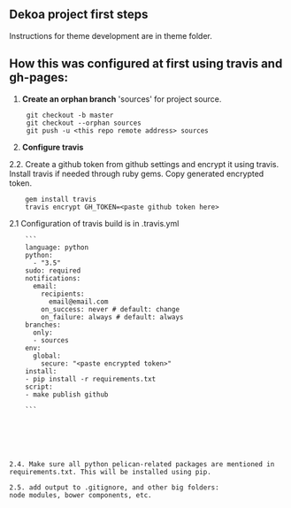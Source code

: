 ## Dekoa project first steps

Instructions for theme development are in theme folder.

## How this was configured at first using travis and gh-pages:

1. **Create an orphan branch** 'sources' for project source.

        git checkout -b master
        git checkout --orphan sources
        git push -u <this repo remote address> sources

2. **Configure travis**

2.2. Create a github token from github settings and encrypt it using travis. Install travis if needed through ruby gems. Copy generated encrypted token.

        gem install travis
        travis encrypt GH_TOKEN=<paste github token here>
    
2.1 Configuration of travis build is in .travis.yml
    
        ```
        language: python
        python:
          - "3.5"
        sudo: required
        notifications:
          email:
            recipients:
              email@email.com
            on_success: never # default: change
            on_failure: always # default: always
        branches:
          only:
          - sources
        env:
          global:
            secure: "<paste encrypted token>"
        install:
        - pip install -r requirements.txt
        script:
        - make publish github

        ```
	

	
	


    2.4. Make sure all python pelican-related packages are mentioned in requirements.txt. This will be installed using pip.

	2.5. add output to .gitignore, and other big folders: 
	node modules, bower components, etc.
